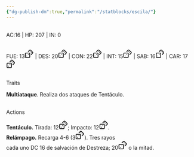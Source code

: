 ```yaml
---
{"dg-publish-dm":true,"permalink":"/statblocks/escila/"}
---
```


<p><span><div data-callout-metadata="" data-callout-fold="" data-callout="info" class="callout node-insert-event"><div class="callout-title" dir="auto"><div class="callout-icon"><svg width="16" height="16"></svg></div><div class="callout-title-inner">AC:<span id="ac">16</span> | HP: <span id="hp">207</span> | IN: <span id="in">0</span></div></div></div></span></p><p><span><div data-callout-metadata="" data-callout-fold="" data-callout="example" class="callout node-insert-event"><div class="callout-title" dir="auto"><div class="callout-icon"><svg width="16" height="16"></svg></div><div class="callout-title-inner">FUE: <span class="dice-roller" aria-label-position="top" data-dice="d20+5" aria-label="d20+5
[8]+5"><span class="dice-roller-result">13</span><span class="dice-roller-button"><svg xmlns="http://www.w3.org/2000/svg" width="24" height="24" viewBox="0 0 24 24" fill="none" stroke="currentColor" stroke-width="2" stroke-linecap="round" stroke-linejoin="round" class="svg-icon lucide-dices"><rect x="2" y="10" width="12" height="12" rx="2" ry="2"></rect><path d="m17.92 14 3.5-3.5a2.24 2.24 0 0 0 0-3l-5-4.92a2.24 2.24 0 0 0-3 0L10 6"></path><path d="M6 18h.01"></path><path d="M10 14h.01"></path><path d="M15 6h.01"></path><path d="M18 9h.01"></path></svg></span></span> | DES: <span class="dice-roller is-max" aria-label-position="top" data-dice="d20+0" aria-label="d20+0
[20]+0"><span class="dice-roller-result">20</span><span class="dice-roller-button"><svg xmlns="http://www.w3.org/2000/svg" width="24" height="24" viewBox="0 0 24 24" fill="none" stroke="currentColor" stroke-width="2" stroke-linecap="round" stroke-linejoin="round" class="svg-icon lucide-dices"><rect x="2" y="10" width="12" height="12" rx="2" ry="2"></rect><path d="m17.92 14 3.5-3.5a2.24 2.24 0 0 0 0-3l-5-4.92a2.24 2.24 0 0 0-3 0L10 6"></path><path d="M6 18h.01"></path><path d="M10 14h.01"></path><path d="M15 6h.01"></path><path d="M18 9h.01"></path></svg></span></span> | CON: <span class="dice-roller" aria-label-position="top" data-dice="d20+5" aria-label="d20+5
[17]+5"><span class="dice-roller-result">22</span><span class="dice-roller-button"><svg xmlns="http://www.w3.org/2000/svg" width="24" height="24" viewBox="0 0 24 24" fill="none" stroke="currentColor" stroke-width="2" stroke-linecap="round" stroke-linejoin="round" class="svg-icon lucide-dices"><rect x="2" y="10" width="12" height="12" rx="2" ry="2"></rect><path d="m17.92 14 3.5-3.5a2.24 2.24 0 0 0 0-3l-5-4.92a2.24 2.24 0 0 0-3 0L10 6"></path><path d="M6 18h.01"></path><path d="M10 14h.01"></path><path d="M15 6h.01"></path><path d="M18 9h.01"></path></svg></span></span> | INT: <span class="dice-roller" aria-label-position="top" data-dice="d20+0" aria-label="d20+0
[15]+0"><span class="dice-roller-result">15</span><span class="dice-roller-button"><svg xmlns="http://www.w3.org/2000/svg" width="24" height="24" viewBox="0 0 24 24" fill="none" stroke="currentColor" stroke-width="2" stroke-linecap="round" stroke-linejoin="round" class="svg-icon lucide-dices"><rect x="2" y="10" width="12" height="12" rx="2" ry="2"></rect><path d="m17.92 14 3.5-3.5a2.24 2.24 0 0 0 0-3l-5-4.92a2.24 2.24 0 0 0-3 0L10 6"></path><path d="M6 18h.01"></path><path d="M10 14h.01"></path><path d="M15 6h.01"></path><path d="M18 9h.01"></path></svg></span></span> | SAB: <span class="dice-roller" aria-label-position="top" data-dice="d20+2" aria-label="d20+2
[14]+2"><span class="dice-roller-result">16</span><span class="dice-roller-button"><svg xmlns="http://www.w3.org/2000/svg" width="24" height="24" viewBox="0 0 24 24" fill="none" stroke="currentColor" stroke-width="2" stroke-linecap="round" stroke-linejoin="round" class="svg-icon lucide-dices"><rect x="2" y="10" width="12" height="12" rx="2" ry="2"></rect><path d="m17.92 14 3.5-3.5a2.24 2.24 0 0 0 0-3l-5-4.92a2.24 2.24 0 0 0-3 0L10 6"></path><path d="M6 18h.01"></path><path d="M10 14h.01"></path><path d="M15 6h.01"></path><path d="M18 9h.01"></path></svg></span></span> | CAR: <span class="dice-roller" aria-label-position="top" data-dice="d20+2" aria-label="d20+2
[15]+2"><span class="dice-roller-result">17</span><span class="dice-roller-button"><svg xmlns="http://www.w3.org/2000/svg" width="24" height="24" viewBox="0 0 24 24" fill="none" stroke="currentColor" stroke-width="2" stroke-linecap="round" stroke-linejoin="round" class="svg-icon lucide-dices"><rect x="2" y="10" width="12" height="12" rx="2" ry="2"></rect><path d="m17.92 14 3.5-3.5a2.24 2.24 0 0 0 0-3l-5-4.92a2.24 2.24 0 0 0-3 0L10 6"></path><path d="M6 18h.01"></path><path d="M10 14h.01"></path><path d="M15 6h.01"></path><path d="M18 9h.01"></path></svg></span></span></div></div></div></span></p><p><span><div data-callout-metadata="" data-callout-fold="" data-callout="hint" class="callout node-insert-event"><div class="callout-title" dir="auto"><div class="callout-icon"><svg width="16" height="16"></svg></div><div class="callout-title-inner">Traits</div></div><div class="callout-content">
<p dir="auto"><strong>Multiataque</strong>. Realiza dos ataques de Tentáculo.</p>
</div></div></span></p><p><span><div data-callout-metadata="" data-callout-fold="" data-callout="danger" class="callout node-insert-event"><div class="callout-title" dir="auto"><div class="callout-icon"><svg width="16" height="16"></svg></div><div class="callout-title-inner">Actions</div></div><div class="callout-content">
<p dir="auto"><strong>Tentáculo.</strong> Tirada: <span class="dice-roller" aria-label-position="top" data-dice="d20+9" aria-label="d20+9
[3]+9"><span class="dice-roller-result">12</span><span class="dice-roller-button"><svg xmlns="http://www.w3.org/2000/svg" width="24" height="24" viewBox="0 0 24 24" fill="none" stroke="currentColor" stroke-width="2" stroke-linecap="round" stroke-linejoin="round" class="svg-icon lucide-dices"><rect x="2" y="10" width="12" height="12" rx="2" ry="2"></rect><path d="m17.92 14 3.5-3.5a2.24 2.24 0 0 0 0-3l-5-4.92a2.24 2.24 0 0 0-3 0L10 6"></path><path d="M6 18h.01"></path><path d="M10 14h.01"></path><path d="M15 6h.01"></path><path d="M18 9h.01"></path></svg></span></span>; Impacto: <span class="dice-roller" aria-label-position="top" data-dice="2d8+5" aria-label="2d8+5
[4, 3]+5"><span class="dice-roller-result">12</span><span class="dice-roller-button"><svg xmlns="http://www.w3.org/2000/svg" width="24" height="24" viewBox="0 0 24 24" fill="none" stroke="currentColor" stroke-width="2" stroke-linecap="round" stroke-linejoin="round" class="svg-icon lucide-dices"><rect x="2" y="10" width="12" height="12" rx="2" ry="2"></rect><path d="m17.92 14 3.5-3.5a2.24 2.24 0 0 0 0-3l-5-4.92a2.24 2.24 0 0 0-3 0L10 6"></path><path d="M6 18h.01"></path><path d="M10 14h.01"></path><path d="M15 6h.01"></path><path d="M18 9h.01"></path></svg></span></span>.<br>
<strong>Relámpago.</strong> Recarga 4-6 (<span class="dice-roller" aria-label-position="top" data-dice="d6" aria-label="d6
[3]"><span class="dice-roller-result">3</span><span class="dice-roller-button"><svg xmlns="http://www.w3.org/2000/svg" width="24" height="24" viewBox="0 0 24 24" fill="none" stroke="currentColor" stroke-width="2" stroke-linecap="round" stroke-linejoin="round" class="svg-icon lucide-dices"><rect x="2" y="10" width="12" height="12" rx="2" ry="2"></rect><path d="m17.92 14 3.5-3.5a2.24 2.24 0 0 0 0-3l-5-4.92a2.24 2.24 0 0 0-3 0L10 6"></path><path d="M6 18h.01"></path><path d="M10 14h.01"></path><path d="M15 6h.01"></path><path d="M18 9h.01"></path></svg></span></span>). Tres rayos<br>
cada uno DC 16 de salvación de Destreza; <span class="dice-roller" aria-label-position="top" data-dice="3d10" aria-label="3d10
[9, 3, 8]"><span class="dice-roller-result">20</span><span class="dice-roller-button"><svg xmlns="http://www.w3.org/2000/svg" width="24" height="24" viewBox="0 0 24 24" fill="none" stroke="currentColor" stroke-width="2" stroke-linecap="round" stroke-linejoin="round" class="svg-icon lucide-dices"><rect x="2" y="10" width="12" height="12" rx="2" ry="2"></rect><path d="m17.92 14 3.5-3.5a2.24 2.24 0 0 0 0-3l-5-4.92a2.24 2.24 0 0 0-3 0L10 6"></path><path d="M6 18h.01"></path><path d="M10 14h.01"></path><path d="M15 6h.01"></path><path d="M18 9h.01"></path></svg></span></span> o la mitad.</p>
</div></div></span></p>
